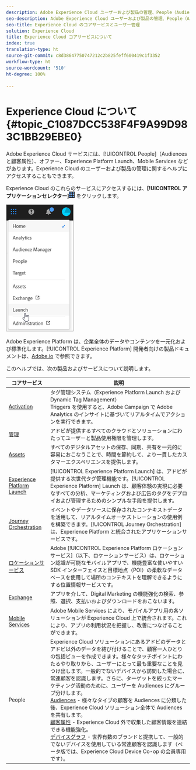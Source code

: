 ```yaml
---
description: Adobe Experience Cloud ユーザーおよび製品の管理、People（Audiences と顧客属性）、Journey Orchestration、オファー、Places、Experience Platform Launch、Mobile Services について説明します。
seo-description: Adobe Experience Cloud ユーザーおよび製品の管理、People（Audiences と顧客属性）、オファー、Experience Platform Launch、Mobile Services について説明します。
seo-title: Experience Cloud のコアサービスとユーザー管理
solution: Experience Cloud
title: Experience Cloud コアサービスについて
index: true
translation-type: ht
source-git-commit: c8d38647750747212c2b825feff600419c1f3352
workflow-type: ht
source-wordcount: '510'
ht-degree: 100%

---
```



# Experience Cloud について {#topic_C1087DCC538F4F9A99D983C1BB29EBE0}

Adobe Experience Cloud サービスには、[!UICONTROL People]（Audiences と顧客属性）、オファー、Experience Platform Launch、Mobile Services などがあります。Experience Cloud のユーザーおよび製品の管理に関するヘルプにアクセスすることもできます。

Experience Cloud のこれらのサービスにアクセスするには、**[!UICONTROL アプリケーションセレクター]**![](assets/menu-icon.png) をクリックします。

![](assets/platform-core-services.png)

Adobe Experience Platform は、企業全体のデータやコンテンツを一元化および標準化します。[!UICONTROL Experience Platform] 開発者向けの製品ドキュメントは、[Adobe.io](https://www.adobe.io/apis/experienceplatform/home/services.html) で参照できます。

このヘルプでは、次の製品およびサービスについて説明します。

| コアサービス | 説明 |
|--- |--- |
| [Activation](activation/activation.md) | タグ管理システム（Experience Platform Launch および Dynamic Tag Management）<br>Triggers を使用すると、Adobe Campaign で Adobe Analytics のインサイトに基づいてリアルタイムでアクションを実行できます。 |
| [管理](admin-getting-started/admin-getting-started.md) | アドビが提供するすべてのクラウドとソリューションにわたってユーザーと製品使用権限を管理します。 |
| [Assets](experience-cloud-assets/experience-cloud-assets.md) | すべてのデジタルアセットの保存、同期、共有を一元的に容易におこなうことで、時間を節約して、より一貫したカスタマーエクスペリエンスを提供します。 |
| [Experience Platform Launch](https://docs.adobe.com/content/help/ja-JP/launch/using/overview.html) | [!UICONTROL Experience Platform Launch] は、アドビが提供する次世代タグ管理機能です。[!UICONTROL Experience Platform] Launch は、顧客体験の実現に必要なすべての分析、マーケティングおよび広告のタグをデプロイおよび管理するためのシンプルな手段を提供します。 |
| [Journey Orchestration](https://docs.adobe.com/content/help/ja-JP/journeys/using/journey-orchestration-home.html) | イベントやデータソースに保存されたコンテキストデータを活用して、リアルタイムオーケストレーションの使用例を構築できます。[!UICONTROL Journey Orchestration] は、Experience Platform と統合されたアプリケーションサービスです。 |
| [ロケーションサービス](https://docs.adobe.com/content/help/ja-JP/places/using/home.html) | Adobe [!UICONTROL Experience Platform ロケーションサービス]（以下、ロケーションサービス）は、ロケーション認識が可能なモバイルアプリで、機能豊富な使いやすい SDK インターフェイスと目標地点（POI）の柔軟なデータベースを使用して場所のコンテキストを理解できるようにする位置情報サービスです。 |
| [Exchange](exchange.md) | アプリを介して、Digital Marketing の機能強化の検索、参照、選択、支払いおよびダウンロードをおこないます。 |
| [Mobile Services](https://docs.adobe.com/content/help/ja-JP/mobile-services/using/home.html) | Adobe Mobile Services により、モバイルアプリ用の各ソリューションが Experience Cloud 上で統合されます。これにより、アプリの利用状況を把握し、改善につなげることができます。 |
| People | Experience Cloud ソリューションにあるアドビのデータとアドビ以外のデータを結び付けることで、顧客一人ひとりの包括ビューを作成できます。様々なタッチポイントにわたるやり取りから、ユーザーにとって最も重要なことを見つけ出します。一般的でないデバイスから訪問した場合に、常連顧客を認識します。さらに、ターゲットを絞ったマーケティング活動のために、ユーザーを Audiences にグループ分けします。<br>[Audiences](audience-library/audience-library.md) - 様々なタイプの顧客を Audiences に分類した後、Experience Cloud ソリューション全体で Audiences を共有します。<br>[顧客属性](attributes/attributes.md) - Experience Cloud 外で収集した顧客情報を連結できる機能強化。<br>[デバイスグラフ](https://landing.adobe.com/en/na/events/summit/275658-summit-co-op.html) - 世界有数のブランドと提携して、一般的でないデバイスを使用している常連顧客を認識します（ベータ版では、Experience Cloud Device Co-op の会員専用です）。 |
